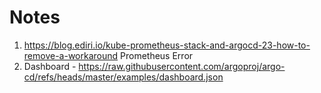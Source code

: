# Notes
1. https://blog.ediri.io/kube-prometheus-stack-and-argocd-23-how-to-remove-a-workaround
Prometheus Error
2. Dashboard - https://raw.githubusercontent.com/argoproj/argo-cd/refs/heads/master/examples/dashboard.json